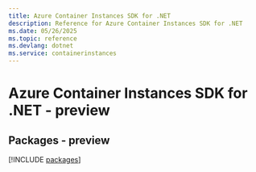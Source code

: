 ```yaml
---
title: Azure Container Instances SDK for .NET
description: Reference for Azure Container Instances SDK for .NET
ms.date: 05/26/2025
ms.topic: reference
ms.devlang: dotnet
ms.service: containerinstances
---
```

# Azure Container Instances SDK for .NET - preview
## Packages - preview
[!INCLUDE [packages](container-instances-index.md)]